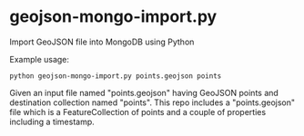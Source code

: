 # geojson-mongo-import.py
Import GeoJSON file into MongoDB using Python

Example usage:

`python geojson-mongo-import.py points.geojson points`

Given an input file named "points.geojson" having GeoJSON points and destination collection named "points".  This repo includes a "points.geojson" file which is a FeatureCollection of points and a couple of properties including a timestamp.




